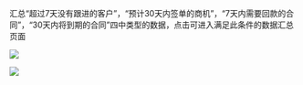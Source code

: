 汇总“超过7天没有跟进的客户”，“预计30天内签单的商机”，“7天内需要回款的合同”，“30天内将到期的合同”四中类型的数据，点击可进入满足此条件的数据汇总页面

![](file:///C:\Users\ADMINI~1\AppData\Local\Temp\ksohtml\wps8898.tmp.jpg)

![](file:///C:\Users\ADMINI~1\AppData\Local\Temp\ksohtml\wps88A8.tmp.jpg)

